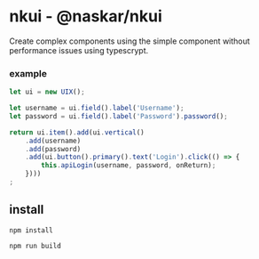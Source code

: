 # nkui - @naskar/nkui

Create complex components using the simple component without performance issues using typescrypt.

### example

```javascript
let ui = new UIX();

let username = ui.field().label('Username');
let password = ui.field().label('Password').password();

return ui.item().add(ui.vertical()
    .add(username)
    .add(password)
    .add(ui.button().primary().text('Login').click(() => {
        this.apiLogin(username, password, onReturn);
    })))
;
```

## install

```
npm install

npm run build
```
